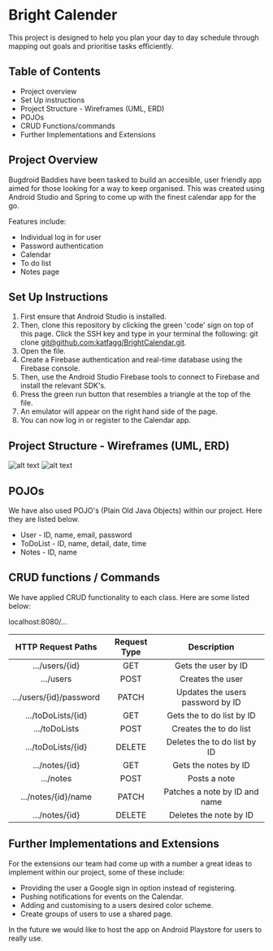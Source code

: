 # Bright Calender

This project is designed to help you plan your day to day schedule through mapping out goals and prioritise tasks efficiently.

## Table of Contents

- Project overview
- Set Up instructions
- Project Structure - Wireframes (UML, ERD)
- POJOs
- CRUD Functions/commands
- Further Implementations and Extensions

## Project Overview

Bugdroid Baddies have been tasked to build an accesible, user friendly app aimed for those looking for a way to keep organised. This was created using Android Studio and Spring to come up with the finest calendar app for the go.

Features include:

- Individual log in for user
- Password authentication
- Calendar
- To do list
- Notes page


## Set Up Instructions

1. First ensure that Android Studio is installed.
2. Then, clone this repository by clicking the green 'code' sign on top of this page. Click the SSH key and type in your terminal the following: git clone [git@github.com:katfagg/BrightCalendar.git]("git@github.com:katfagg/BrightCalendar.git").
3. Open the file.
4. Create a Firebase authentication and real-time database using the Firebase console.
5. Then, use the Android Studio Firebase tools to connect to Firebase and install the relevant SDK's.
6. Press the green run button that resembles a triangle at the top of the file.
7. An emulator will appear on the right hand side of the page.
8. You can now log in or register to the Calendar app.


## Project Structure - Wireframes (UML, ERD)

![alt text](https://github.com/katfagg/BrightCalendar/blob/main/Screenshot%202022-10-20%20at%2010.11.37.png)
![alt text](https://github.com/katfagg/BrightCalendar/blob/main/Screenshot%202022-10-20%20at%2012.27.27.png)


## POJOs

We have also used POJO's (Plain Old Java Objects) within our project. Here they are listed below.

- User - ID, name, email, password
- ToDoList - ID, name, detail, date, time
- Notes - ID, name


## CRUD functions / Commands

We have applied CRUD functionality to each class. Here are some listed below:

localhost:8080/...


| HTTP Request Paths | Request Type | Description |
|:---:|:---:|:---:|
| .../users/{id} | GET | Gets the user by ID |
| .../users | POST | Creates the user |
| .../users/{id}/password| PATCH | Updates the users password by ID |
| .../toDoLists/{id} | GET | Gets the to do list by ID |
| .../toDoLists | POST | Creates the to do list |
| .../toDoLists/{id} | DELETE | Deletes the to do list by ID |
| .../notes/{id} | GET | Gets the notes by ID |
| .../notes | POST | Posts a note |
| .../notes/{id}/name | PATCH | Patches a note by ID and name  |
| .../notes/{id} | DELETE | Deletes the note by ID |



## Further Implementations and Extensions

For the extensions our team had come up with a number a great ideas to implement within our project, some of these include:

- Providing the user a Google sign in option instead of registering.
- Pushing notifications for events on the Calendar.
- Adding and customising to a users desired color scheme.
- Create groups of users to use a shared page.

In the future we would like to host the app on Android Playstore for users to really use.
